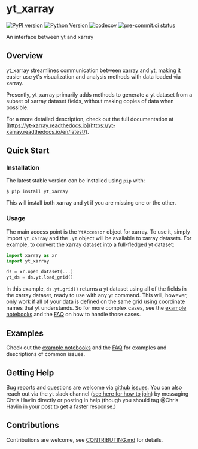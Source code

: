 # yt_xarray

[![PyPI version](https://badge.fury.io/py/yt_xarray.svg)](https://badge.fury.io/py/yt_xarray)
[![Python Version](https://img.shields.io/pypi/pyversions/yt_xarray.svg?color=green)](https://python.org)
[![codecov](https://codecov.io/gh/data-exp-lab/yt_xarray/branch/main/graph/badge.svg)](https://codecov.io/gh/data-exp-lab/yt_xarray)
[![pre-commit.ci status](https://results.pre-commit.ci/badge/github/data-exp-lab/yt_xarray/main.svg)](https://results.pre-commit.ci/latest/github/data-exp-lab/yt_xarray/main)

An interface between yt and xarray

## Overview

yt_xarray streamlines communication between
[xarray](https://docs.xarray.dev/en/stable/#) and [yt](https://yt-project.org),
making it easier use yt's visualization and analysis methods with data loaded
via xarray.

Presently, yt_xarray primarily adds methods to generate a yt dataset from a
subset of xarray dataset fields, without making copies of data when possible.

For a more detailed description, check out the full documentation at
[https://yt-xarray.readthedocs.io](https://yt-xarray.readthedocs.io/en/latest/).

## Quick Start

### Installation

The latest stable version can be installed using `pip` with:

```commandline
$ pip install yt_xarray
```

This will install both xarray and yt if you are missing one or the other.

### Usage

The main access point is the `YtAccessor` object for xarray. To
use it, simply import `yt_xarray` and the `.yt` object will be available to
xarray datasets. For example, to convert the xarray dataset into a full-fledged
yt dataset:

```python
import xarray as xr
import yt_xarray

ds = xr.open_dataset(...)
yt_ds = ds.yt.load_grid()
```
In this example, `ds.yt.grid()` returns a yt dataset using all of the fields in
the xarray dataset, ready to use with any yt command. This will, however, only
work if all of your data is defined on the same grid using coordinate names that
yt understands. So for more complex cases, see the [example notebooks](https://yt-xarray.readthedocs.io/en/latest/examples.html)
and the [FAQ](https://yt-xarray.readthedocs.io/en/latest/examples.html) on how
to handle those cases.

## Examples

Check out the [example notebooks](https://yt-xarray.readthedocs.io/en/latest/examples.html)
and the [FAQ](https://yt-xarray.readthedocs.io/en/latest/examples.html) for examples and
descriptions of common issues.

## Getting Help

Bug reports and questions are welcome via [github issues](https://github.com/data-exp-lab/yt_xarray/issues).
You can also reach out via the yt slack channel
([see here for how to join](https://yt-project.org/community.html)) by messaging
Chris Havlin directly or posting in help (though you should tag @Chris Havlin in
your post to get a faster response.)

## Contributions

Contributions are welcome, see [CONTRIBUTING.md](CONTRIBUTING.md) for details.
